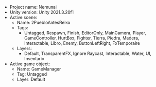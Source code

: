 <!-- UNITY CODE ASSIST INSTRUCTIONS START -->
- Project name: Nemunai
- Unity version: Unity 2021.3.20f1
- Active scene:
  - Name: 2PuebloAntesReiko
  - Tags:
    - Untagged, Respawn, Finish, EditorOnly, MainCamera, Player, GameController, HurtBox, Fighter, Tierra, Piedra, Madera, Interactable, Libro, Enemy, ButtonLeftRight, FxTemporaire
  - Layers:
    - Default, TransparentFX, Ignore Raycast, Interactable, Water, UI, Inventario
- Active game object:
  - Name: GameManager
  - Tag: Untagged
  - Layer: Default
<!-- UNITY CODE ASSIST INSTRUCTIONS END -->
